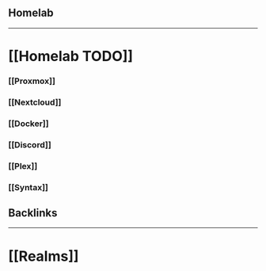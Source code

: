## Homelab 
___
# [[Homelab TODO]]

### [[Proxmox]]

### [[Nextcloud]]

### [[Docker]]

### [[Discord]]

### [[Plex]]

### [[Syntax]]

## Backlinks
___
# [[Realms]]